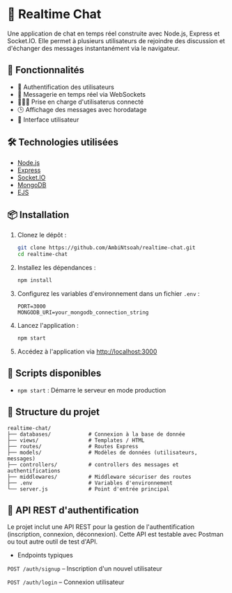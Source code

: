 # 📱 Realtime Chat

Une application de chat en temps réel construite avec Node.js, Express et Socket.IO. Elle permet à plusieurs utilisateurs de rejoindre des discussion et d'échanger des messages instantanément via le navigateur.

## 🚀 Fonctionnalités

* 🔐 Authentification des utilisateurs
* 💬 Messagerie en temps réel via WebSockets
* 🧑‍🤝‍🧑 Prise en charge d'utilisaterus connecté
* 🕒 Affichage des messages avec horodatage
* 🎨 Interface utilisateur

## 🛠️ Technologies utilisées

* [Node.js](https://nodejs.org/)
* [Express](https://expressjs.com/)
* [Socket.IO](https://socket.io/)
* [MongoDB](https://www.mongodb.com/)
* [EJS](https://ejs.co/)

## 📦 Installation

1. Clonez le dépôt :

   ```bash
   git clone https://github.com/AmbiNtsoah/realtime-chat.git
   cd realtime-chat
   ```

2. Installez les dépendances :

   ```bash
   npm install
   ```

3. Configurez les variables d'environnement dans un fichier `.env` :

   ```env
   PORT=3000
   MONGODB_URI=your_mongodb_connection_string
   ```

4. Lancez l'application :

   ```bash
   npm start
   ```

5. Accédez à l'application via [http://localhost:3000](http://localhost:3000)

## 🥪 Scripts disponibles

* `npm start` : Démarre le serveur en mode production

## 📁 Structure du projet

```
realtime-chat/
├── databases/            # Connexion à la base de donnée
├── views/                # Templates / HTML
├── routes/               # Routes Express
├── models/               # Modèles de données (utilisateurs, messages)
├── controllers/          # controllers des messages et authentifications
├── middlewares/          # Middleware sécuriser des routes
├── .env                  # Variables d'environnement
└── server.js             # Point d'entrée principal
```
## 🔐 API REST d'authentification

Le projet inclut une API REST pour la gestion de l'authentification (inscription, connexion, déconnexion). Cette API est testable avec Postman ou tout autre outil de test d'API.

* Endpoints typiques

`POST /auth/signup` – Inscription d'un nouvel utilisateur

`POST /auth/login` – Connexion utilisateur
